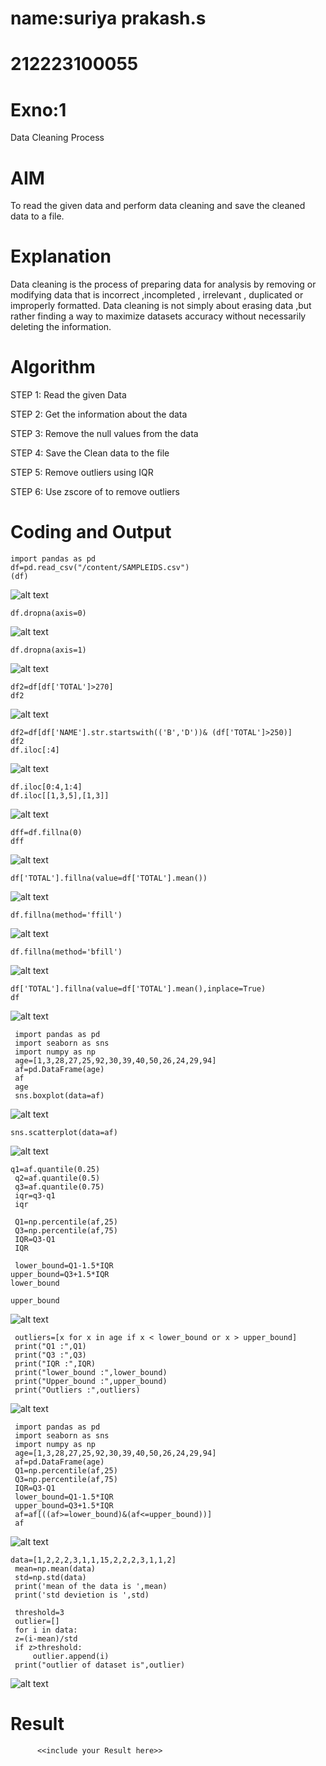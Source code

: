 # name:suriya prakash.s
# 212223100055
# Exno:1
Data Cleaning Process

# AIM
To read the given data and perform data cleaning and save the cleaned data to a file.

# Explanation
Data cleaning is the process of preparing data for analysis by removing or modifying data that is incorrect ,incompleted , irrelevant , duplicated or improperly formatted. Data cleaning is not simply about erasing data ,but rather finding a way to maximize datasets accuracy without necessarily deleting the information.

# Algorithm
STEP 1: Read the given Data

STEP 2: Get the information about the data

STEP 3: Remove the null values from the data

STEP 4: Save the Clean data to the file

STEP 5: Remove outliers using IQR

STEP 6: Use zscore of to remove outliers

# Coding and Output
```
import pandas as pd
df=pd.read_csv("/content/SAMPLEIDS.csv")
(df)
```
   ![alt text](1.png) 

   ```
   df.dropna(axis=0)
   ```
   ![alt text](2.png)

   ```
   df.dropna(axis=1)

   ```
   ![alt text](3.png)

   ```
   df2=df[df['TOTAL']>270]
   df2
   ```
   ![alt text](4.png)

   ```
   df2=df[df['NAME'].str.startswith(('B','D'))& (df['TOTAL']>250)]
   df2
   df.iloc[:4]

   ```
   ![alt text](5.png)

   ```
   df.iloc[0:4,1:4]
   df.iloc[[1,3,5],[1,3]]
   ```
   ![alt text](6.png)

   ```
   dff=df.fillna(0)
   dff
   ```
   ![alt text](7.png)

   ```
   df['TOTAL'].fillna(value=df['TOTAL'].mean())
   ```
   ![alt text](8.png)

   ```
   df.fillna(method='ffill')
   ```
   ![alt text](9.png)

   ```
   df.fillna(method='bfill')
   ```
   ![alt text](10.png)

   ```
   df['TOTAL'].fillna(value=df['TOTAL'].mean(),inplace=True)
   df
   ```
   ![alt text](11.png)

   ```
    import pandas as pd
    import seaborn as sns
    import numpy as np
    age=[1,3,28,27,25,92,30,39,40,50,26,24,29,94]
    af=pd.DataFrame(age)
    af
    age
    sns.boxplot(data=af)

   ```
   ![alt text](12.png)

   ```
   sns.scatterplot(data=af)
   ```
   ![alt text](13.png)
   ```
   q1=af.quantile(0.25)
    q2=af.quantile(0.5)
    q3=af.quantile(0.75)
    iqr=q3-q1
    iqr

    Q1=np.percentile(af,25)
    Q3=np.percentile(af,75)
    IQR=Q3-Q1
    IQR

    lower_bound=Q1-1.5*IQR
   upper_bound=Q3+1.5*IQR
   lower_bound

   upper_bound
   ```
   ![alt text](14.png)

   ```
    outliers=[x for x in age if x < lower_bound or x > upper_bound]
    print("Q1 :",Q1)
    print("Q3 :",Q3)
    print("IQR :",IQR)
    print("lower_bound :",lower_bound)
    print("Upper_bound :",upper_bound)
    print("Outliers :",outliers)
   ```
   ![alt text](15.png)

   ```
    import pandas as pd
    import seaborn as sns
    import numpy as np
    age=[1,3,28,27,25,92,30,39,40,50,26,24,29,94]
    af=pd.DataFrame(age)
    Q1=np.percentile(af,25)
    Q3=np.percentile(af,75)
    IQR=Q3-Q1
    lower_bound=Q1-1.5*IQR
    upper_bound=Q3+1.5*IQR
    af=af[((af>=lower_bound)&(af<=upper_bound))]
    af

   ```
   ![alt text](16.png)

   ```
   data=[1,2,2,2,3,1,1,15,2,2,2,3,1,1,2]
    mean=np.mean(data)
    std=np.std(data)
    print('mean of the data is ',mean)
    print('std devietion is ',std)

    threshold=3
    outlier=[]
    for i in data:
    z=(i-mean)/std
    if z>threshold:
        outlier.append(i)
    print("outlier of dataset is",outlier)
   ```
   ![alt text](17.png)
# Result
          <<include your Result here>>

